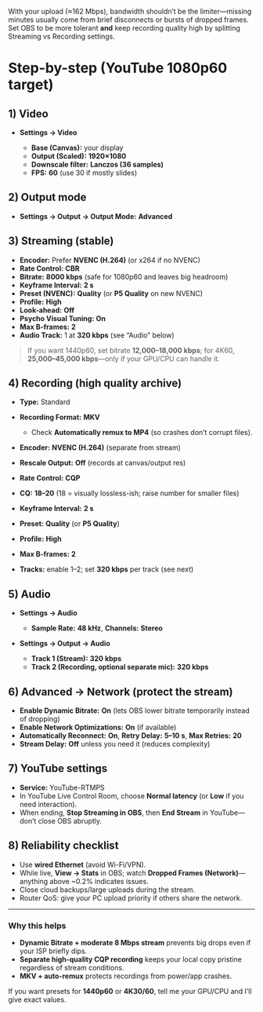 With your upload (≈162 Mbps), bandwidth shouldn’t be the limiter—missing minutes usually come from brief disconnects or bursts of dropped frames. Set OBS to be more tolerant **and** keep recording quality high by splitting Streaming vs Recording settings.

# Step-by-step (YouTube 1080p60 target)

## 1) Video

* **Settings → Video**

  * **Base (Canvas):** your display
  * **Output (Scaled):** **1920×1080**
  * **Downscale filter:** **Lanczos (36 samples)**
  * **FPS:** **60** (use 30 if mostly slides)

## 2) Output mode

* **Settings → Output → Output Mode:** **Advanced**

## 3) Streaming (stable)

* **Encoder:** Prefer **NVENC (H.264)** (or x264 if no NVENC)
* **Rate Control:** **CBR**
* **Bitrate:** **8000 kbps** (safe for 1080p60 and leaves big headroom)
* **Keyframe Interval:** **2 s**
* **Preset (NVENC):** **Quality** (or **P5 Quality** on new NVENC)
* **Profile:** **High**
* **Look-ahead:** **Off**
* **Psycho Visual Tuning:** **On**
* **Max B-frames:** **2**
* **Audio Track:** 1 at **320 kbps** (see “Audio” below)

> If you want 1440p60, set bitrate **12,000–18,000 kbps**; for 4K60, **25,000–45,000 kbps**—only if your GPU/CPU can handle it.

## 4) Recording (high quality archive)

* **Type:** Standard
* **Recording Format:** **MKV**

  * Check **Automatically remux to MP4** (so crashes don’t corrupt files).
* **Encoder:** **NVENC (H.264)** (separate from stream)
* **Rescale Output:** **Off** (records at canvas/output res)
* **Rate Control:** **CQP**
* **CQ:** **18–20** (18 = visually lossless-ish; raise number for smaller files)
* **Keyframe Interval:** **2 s**
* **Preset:** **Quality** (or **P5 Quality**)
* **Profile:** **High**
* **Max B-frames:** **2**
* **Tracks:** enable 1–2; set **320 kbps** per track (see next)

## 5) Audio

* **Settings → Audio**

  * **Sample Rate:** **48 kHz**, **Channels:** **Stereo**
* **Settings → Output → Audio**

  * **Track 1 (Stream):** **320 kbps**
  * **Track 2 (Recording, optional separate mic):** **320 kbps**

## 6) Advanced → Network (protect the stream)

* **Enable Dynamic Bitrate:** **On** (lets OBS lower bitrate temporarily instead of dropping)
* **Enable Network Optimizations:** **On** (if available)
* **Automatically Reconnect:** **On**, **Retry Delay:** **5–10 s**, **Max Retries:** **20**
* **Stream Delay:** **Off** unless you need it (reduces complexity)

## 7) YouTube settings

* **Service:** YouTube-RTMPS
* In YouTube Live Control Room, choose **Normal latency** (or **Low** if you need interaction).
* When ending, **Stop Streaming in OBS**, then **End Stream** in YouTube—don’t close OBS abruptly.

## 8) Reliability checklist

* Use **wired Ethernet** (avoid Wi-Fi/VPN).
* While live, **View → Stats** in OBS; watch **Dropped Frames (Network)**—anything above \~0.2% indicates issues.
* Close cloud backups/large uploads during the stream.
* Router QoS: give your PC upload priority if others share the network.

---

### Why this helps

* **Dynamic Bitrate + moderate 8 Mbps stream** prevents big drops even if your ISP briefly dips.
* **Separate high-quality CQP recording** keeps your local copy pristine regardless of stream conditions.
* **MKV + auto-remux** protects recordings from power/app crashes.

If you want presets for **1440p60** or **4K30/60**, tell me your GPU/CPU and I’ll give exact values.
